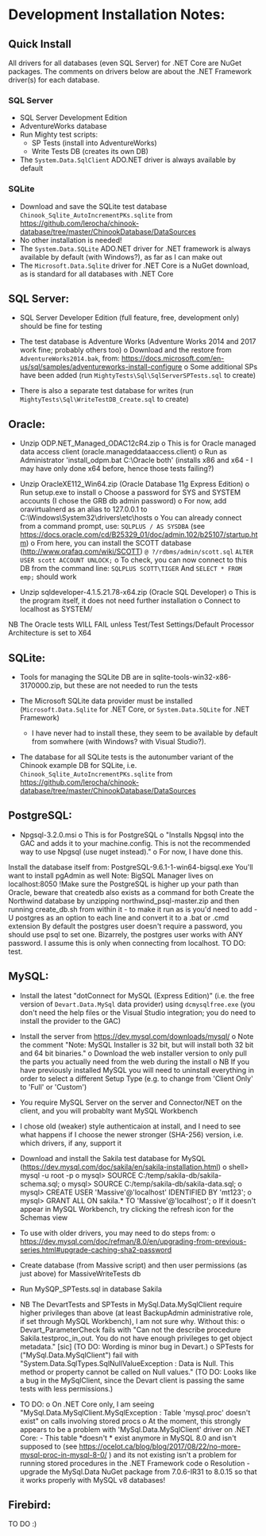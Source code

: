 # Development Installation Notes:

## Quick Install

All drivers for all databases (even SQL Server) for .NET Core are NuGet packages. The comments on drivers below are about the .NET Framework driver(s) for each database.

### SQL Server

 - SQL Server Development Edition
 - AdventureWorks database
 - Run Mighty test scripts:
   - SP Tests (install into AdventureWorks)
   - Write Tests DB (creates its own DB)
 - The `System.Data.SqlClient` ADO.NET driver is always available by default

### SQLite

 - Download and save the SQLite test database `Chinook_Sqlite_AutoIncrementPKs.sqlite` from https://github.com/lerocha/chinook-database/tree/master/ChinookDatabase/DataSources
 - No other installation is needed!
 - The `System.Data.SQLite` ADO.NET driver for .NET framework is always available by default (with Windows?), as far as I can make out
 - The `Microsoft.Data.Sqlite` driver for .NET Core is a NuGet download, as is standard for all databases with .NET Core

SQL Server:
-----------

- SQL Server Developer Edition (full feature, free, development only) should be fine for testing
- The test database is Adventure Works (Adventure Works 2014 and 2017 work fine; probably others too)
    o Download and the restore from `AdventureWorks2014.bak`, from:
      https://docs.microsoft.com/en-us/sql/samples/adventureworks-install-configure
    o Some additional SPs have been added (run `MightyTests\Sql\SqlServerSPTests.sql` to create)

- There is also a separate test database for writes (run `MightyTests\Sql\WriteTestDB_Create.sql` to create)

Oracle:
-------

- Unzip ODP.NET_Managed_ODAC12cR4.zip
    o This is for Oracle managed data access client (oracle.manageddataaccess.client)
    o Run as Administrator 'install_odpm.bat C:\Oracle both' (installs x86 and x64 - I may have only done x64 before, hence those tests failing?)

- Unzip OracleXE112_Win64.zip (Oracle Database 11g Express Edition)
    o Run setup.exe to install 
    o Choose a password for SYS and SYSTEM accounts (I chose the GRB db admin password)
    o For now, add oravirtualnerd as an alias to 127.0.0.1 to C:\Windows\System32\drivers\etc\hosts
    o You can already connect from a command prompt, use:
        `SQLPLUS / AS SYSDBA` (see https://docs.oracle.com/cd/B25329_01/doc/admin.102/b25107/startup.htm)
    o From here, you can install the SCOTT database (http://www.orafaq.com/wiki/SCOTT)
        `@ ?/rdbms/admin/scott.sql`
        `ALTER USER scott ACCOUNT UNLOCK;`
    o To check, you can now connect to this DB from the command line:
        `SQLPLUS SCOTT\TIGER`
        And `SELECT * FROM emp;` should work
    
- Unzip sqldeveloper-4.1.5.21.78-x64.zip (Oracle SQL Developer)
    o This is the program itself, it does not need further installation
    o Connect to localhost as SYSTEM/<password>

NB The Oracle tests WILL FAIL unless Test/Test Settings/Default Processor Architecture is set to X64

SQLite:
-------

- Tools for managing the SQLite DB are in sqlite-tools-win32-x86-3170000.zip, but these are not needed to run the tests

- The Microsoft SQLite data provider must be installed (`Microsoft.Data.Sqlite` for .NET Core, or `System.Data.SQLite` for .NET Framework)
  - I have never had to install these, they seem to be available by default from somwhere (with Windows? with Visual Studio?).

- The database for all SQLite tests is the autonumber variant of the Chinook example DB for SQLite,
  i.e. `Chinook_Sqlite_AutoIncrementPKs.sqlite` from https://github.com/lerocha/chinook-database/tree/master/ChinookDatabase/DataSources

PostgreSQL:
-----------

- Npgsql-3.2.0.msi
    o This is for PostgreSQL
    o "Installs Npgsql into the GAC and adds it to your machine.config. This is not the recommended way to use Npgsql (use nuget instead)."
    o For now, I have done this.


Install the database itself from: PostgreSQL-9.6.1-1-win64-bigsql.exe
You'll want to install pgAdmin as well
Note: BigSQL Manager lives on localhost:8050
!Make sure the PostgreSQL is higher up your path than Oracle, beware that createdb also exists as a command for both
Create the Northwind database by unzipping northwind_psql-master.zip and then running create_db.sh from within it - to make it run as is you'd need to add -U postgres as an option to each line and convert it to a .bat or .cmd extension
By default the postgres user doesn't require a password, you should use psql to set one.
Bizarrely, the postgres user works with ANY password. I assume this is only when connecting from localhost. TO DO: test.

MySQL:
------

- Install the latest "dotConnect for MySQL (Express Edition)" (i.e. the free version of `Devart.Data.MySql` data provider)
  using `dcmysqlfree.exe` (you don't need the help files or the Visual Studio integration; you do need to install the provider
  to the GAC)

- Install the server from https://dev.mysql.com/downloads/mysql/
    o Note the comment "Note: MySQL Installer is 32 bit, but will install both 32 bit and 64 bit binaries."
    o Download the web installer version to only pull the parts you actually need from the web during the install
    o NB If you have previously installed MySQL you will need to uninstall everything in order to select a different Setup Type (e.g. to change from 'Client Only' to 'Full' or 'Custom')

- You require MySQL Server on the server and Connector/NET on the client, and you will probablty want MySQL Workbench

- I chose old (weaker) style authenticaion at install, and I need to see what happens if I choose the newer
  stronger (SHA-256) version, i.e. which drivers, if any, support it

- Download and install the Sakila test database for MySQL (https://dev.mysql.com/doc/sakila/en/sakila-installation.html)
    o shell> mysql -u root -p
    o mysql> SOURCE C:/temp/sakila-db/sakila-schema.sql;
    o mysql> SOURCE C:/temp/sakila-db/sakila-data.sql;
    o mysql> CREATE USER 'Massive'@'localhost' IDENTIFIED BY 'mt123';
    o mysql> GRANT ALL ON sakila.* TO 'Massive'@'localhost';
    o If it doesn't appear in MySQL Workbench, try clicking the refresh icon for the Schemas view

- To use with older drivers, you may need to do steps from:
    o https://dev.mysql.com/doc/refman/8.0/en/upgrading-from-previous-series.html#upgrade-caching-sha2-password

- Create database (from Massive script) and then user permissions (as just above) for MassiveWriteTests db

- Run MySQP_SPTests.sql in database Sakila

- NB The DevartTests and SPTests in MySql.Data.MySqlClient require higher privileges than above (at least BackupAdmin administrative
  role, if set through MySQL Workbench), I am not sure why. Without this:
    o Devart_ParameterCheck fails with "Can not the describe procedure Sakila.testproc_in_out. You do not have enough privileges to get object metadata." [sic]
      (TO DO: Wording is minor bug in Devart.)
    o SPTests for ("MySql.Data.MySqlClient") fail with "System.Data.SqlTypes.SqlNullValueException : Data is Null. This method or property cannot be called on Null values."
      (TO DO: Looks like a bug in the MySqlClient, since the Devart client is passing the same tests with less permissions.)

- TO DO:
    o On .NET Core only, I am seeing "MySql.Data.MySqlClient.MySqlException : Table 'mysql.proc' doesn't exist" on calls involving stored procs
    o At the moment, this strongly appears to be a problem with 'MySql.Data.MySqlClient' driver on .NET Core:
        - This table *doesn't * exist anymore in MySQL 8.0 and isn't supposed to
          (see https://ocelot.ca/blog/blog/2017/08/22/no-more-mysql-proc-in-mysql-8-0/ )
          and its not existing isn't a problem for running stored procedures in the .NET Framework code
    o Resolution - upgrade the MySql.Data NuGet package from 7.0.6-IR31 to 8.0.15 so that it works properly with MySQL v8 databases!

Firebird:
---------

TO DO :)